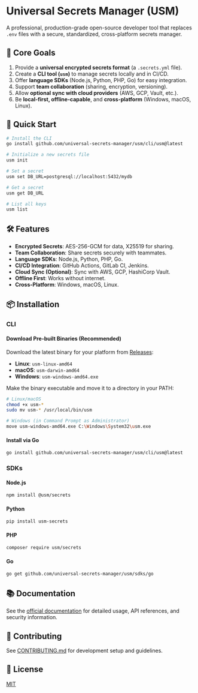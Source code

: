 # Universal Secrets Manager (USM)

A professional, production-grade open-source developer tool that replaces `.env` files with a secure, standardized, cross-platform secrets manager.

## 🎯 Core Goals

1. Provide a **universal encrypted secrets format** (a `.secrets.yml` file).
2. Create a **CLI tool (`usm`)** to manage secrets locally and in CI/CD.
3. Offer **language SDKs** (Node.js, Python, PHP, Go) for easy integration.
4. Support **team collaboration** (sharing, encryption, versioning).
5. Allow **optional sync with cloud providers** (AWS, GCP, Vault, etc.).
6. Be **local-first, offline-capable**, and **cross-platform** (Windows, macOS, Linux).

## 🚀 Quick Start

```bash
# Install the CLI
go install github.com/universal-secrets-manager/usm/cli/usm@latest

# Initialize a new secrets file
usm init

# Set a secret
usm set DB_URL=postgresql://localhost:5432/mydb

# Get a secret
usm get DB_URL

# List all keys
usm list
```

## 🛠️ Features

- **Encrypted Secrets**: AES-256-GCM for data, X25519 for sharing.
- **Team Collaboration**: Share secrets securely with teammates.
- **Language SDKs**: Node.js, Python, PHP, Go.
- **CI/CD Integration**: GitHub Actions, GitLab CI, Jenkins.
- **Cloud Sync (Optional)**: Sync with AWS, GCP, HashiCorp Vault.
- **Offline First**: Works without internet.
- **Cross-Platform**: Windows, macOS, Linux.

## 📦 Installation

### CLI

#### Download Pre-built Binaries (Recommended)

Download the latest binary for your platform from [Releases](https://github.com/universal-secrets-manager/usm/releases):

- **Linux**: `usm-linux-amd64`
- **macOS**: `usm-darwin-amd64`
- **Windows**: `usm-windows-amd64.exe`

Make the binary executable and move it to a directory in your PATH:

```bash
# Linux/macOS
chmod +x usm-*
sudo mv usm-* /usr/local/bin/usm

# Windows (in Command Prompt as Administrator)
move usm-windows-amd64.exe C:\Windows\System32\usm.exe
```

#### Install via Go

```bash
go install github.com/universal-secrets-manager/usm/cli/usm@latest
```

### SDKs

#### Node.js

```bash
npm install @usm/secrets
```

#### Python

```bash
pip install usm-secrets
```

#### PHP

```bash
composer require usm/secrets
```

#### Go

```bash
go get github.com/universal-secrets-manager/usm/sdks/go
```

## 📚 Documentation

See the [official documentation](./docs) for detailed usage, API references, and security information.

## 🤝 Contributing

See [CONTRIBUTING.md](./CONTRIBUTING.md) for development setup and guidelines.

## 📄 License

[MIT](./LICENSE)